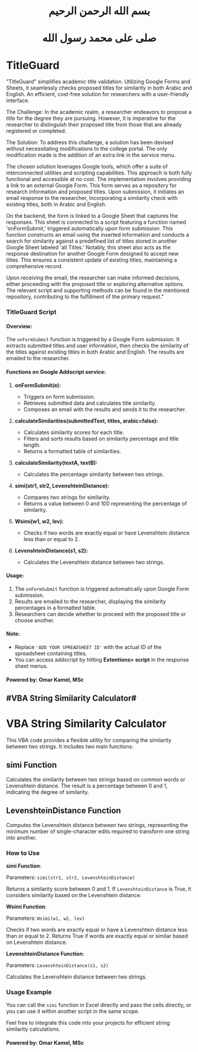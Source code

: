 # <p align="center">بسم الله الرحمن الرحيم</p>
# <p align="center">صلى على محمد رسول الله</p>


# TitleGuard
"TitleGuard" simplifies academic title validation. Utilizing Google Forms and Sheets, it seamlessly checks proposed titles for similarity in both Arabic and English. An efficient, cost-free solution for researchers with a user-friendly interface.

The Challenge:
In the academic realm, a researcher endeavors to propose a title for the degree they are pursuing. However, it is imperative for the researcher to distinguish their proposed title from those that are already registered or completed.

The Solution:
To address this challenge, a solution has been devised without necessitating modifications to the college portal. The only modification made is the addition of an extra link in the service menu.

The chosen solution leverages Google tools, which offer a suite of interconnected utilities and scripting capabilities. This approach is both fully functional and accessible at no cost. The implementation involves providing a link to an external Google Form. This form serves as a repository for research information and proposed titles. Upon submission, it initiates an email response to the researcher, incorporating a similarity check with existing titles, both in Arabic and English.

On the backend, the form is linked to a Google Sheet that captures the responses. This sheet is connected to a script featuring a function named 'onFormSubmit,' triggered automatically upon form submission. This function constructs an email using the inserted information and conducts a search for similarity against a predefined list of titles stored in another Google Sheet labeled 'all Titles.' Notably, this sheet also acts as the response destination for another Google Form designed to accept new titles. This ensures a consistent update of existing titles, maintaining a comprehensive record.

Upon receiving the email, the researcher can make informed decisions, either proceeding with the proposed title or exploring alternative options. The relevant script and supporting methods can be found in the mentioned repository, contributing to the fulfillment of the primary request."

### TitleGuard Script

#### Overview:

The `onFormSubmit` function is triggered by a Google Form submission. It extracts submitted titles and user information, then checks the similarity of the titles against existing titles in both Arabic and English. The results are emailed to the researcher.

#### Functions on Google Addscript service:

1. **onFormSubmit(e):**
   - Triggers on form submission.
   - Retrieves submitted data and calculates title similarity.
   - Composes an email with the results and sends it to the researcher.

2. **calculateSimilarities(submittedText, titles, arabic=false):**
   - Calculates similarity scores for each title.
   - Filters and sorts results based on similarity percentage and title length.
   - Returns a formatted table of similarities.

3. **calculateSimilarity(textA, textB):**
   - Calculates the percentage similarity between two strings.

4. **simi(str1, str2, LevenshteinDistance):**
   - Compares two strings for similarity.
   - Returns a value between 0 and 100 representing the percentage of similarity.

5. **Wsimi(w1, w2, lev):**
   - Checks if two words are exactly equal or have Levenshtein distance less than or equal to 2.

6. **LevenshteinDistance(s1, s2):**
   - Calculates the Levenshtein distance between two strings.

#### Usage:

1. The `onFormSubmit` function is triggered automatically upon Google Form submission.
2. Results are emailed to the researcher, displaying the similarity percentages in a formatted table.
3. Researchers can decide whether to proceed with the proposed title or choose another.

#### Note:

- Replace `'ADD YOUR SPREADSHEET ID'` with the actual ID of the spreadsheet containing titles.
- You can access addscript by hitting **Extentions> script** in the response sheet menus.

#### Powered by: Omar Kamel, MSc


## #VBA String Similarity Calculator#
# VBA String Similarity Calculator

This VBA code provides a flexible utility for comparing the similarity between two strings. It includes two main functions:

## simi Function
Calculates the similarity between two strings based on common words or Levenshtein distance. The result is a percentage between 0 and 1, indicating the degree of similarity.

## LevenshteinDistance Function
Computes the Levenshtein distance between two strings, representing the minimum number of single-character edits required to transform one string into another.

### How to Use

**simi Function**:

Parameters: `simi(str1, str2, LevenshteinDistance)`

Returns a similarity score between 0 and 1. If `LevenshteinDistance` is True, it considers similarity based on the Levenshtein distance.

**Wsimi Function**:

Parameters: `Wsimi(w1, w2, lev)`

Checks if two words are exactly equal or have a Levenshtein distance less than or equal to 2. Returns True if words are exactly equal or similar based on Levenshtein distance.

**LevenshteinDistance Function**:

Parameters: `LevenshteinDistance(s1, s2)`

Calculates the Levenshtein distance between two strings.

### Usage Example

You can call the `simi` function in Excel directly and pass the cells directly, or you can use it within another script in the same scope.

Feel free to integrate this code into your projects for efficient string similarity calculations.

#### Powered by: Omar Kamel, MSc

